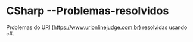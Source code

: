 # CSharp --Problemas-resolvidos
Problemas do URI (https://www.urionlinejudge.com.br) resolvidas usando c#.
